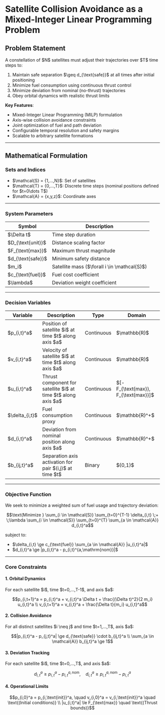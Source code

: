 # Satellite Collision Avoidance as a Mixed-Integer Linear Programming Problem

## Problem Statement

A constellation of \$N\$ satellites must adjust their trajectories over \$T\$ time steps to:

1. Maintain safe separation \$\geq d\_{\text{safe}}\$ at all times after initial positioning
2. Minimize fuel consumption using continuous thrust control
3. Minimize deviation from nominal (no-thrust) trajectories
4. Obey orbital dynamics with realistic thrust limits

**Key Features**:

* Mixed-Integer Linear Programming (MILP) formulation
* Axis-wise collision avoidance constraints
* Joint optimization of fuel and path deviation
* Configurable temporal resolution and safety margins
* Scalable to arbitrary satellite formations

---

## Mathematical Formulation

### **Sets and Indices**

* \$\mathcal{S} = {1,...,N}\$: Set of satellites
* \$\mathcal{T} = {0,...,T}\$: Discrete time steps (nominal positions defined for \$t=0\dots T\$)
* \$\mathcal{A} = {x,y,z}\$: Coordinate axes

---

### **System Parameters**

| Symbol               | Description                                    |
| -------------------- | ---------------------------------------------- |
| \$\Delta t\$         | Time step duration                             |
| \$D\_{\text{unit}}\$ | Distance scaling factor                        |
| \$F\_{\text{max}}\$  | Maximum thrust magnitude                       |
| \$d\_{\text{safe}}\$ | Minimum safety distance                        |
| \$m\_i\$             | Satellite mass (\$\forall i \in \mathcal{S}\$) |
| \$c\_{\text{fuel}}\$ | Fuel cost coefficient                          |
| \$\lambda\$          | Deviation weight coefficient                   |

---

### **Decision Variables**

| Variable          | Description                                                         | Type       | Domain                                  |
| ----------------- | ------------------------------------------------------------------- | ---------- | --------------------------------------- |
| \$p\_{i,t}^a\$    | Position of satellite \$i\$ at time \$t\$ along axis \$a\$          | Continuous | \$\mathbb{R}\$                          |
| \$v\_{i,t}^a\$    | Velocity of satellite \$i\$ at time \$t\$ along axis \$a\$          | Continuous | \$\mathbb{R}\$                          |
| \$u\_{i,t}^a\$    | Thrust component for satellite \$i\$ at time \$t\$ along axis \$a\$ | Continuous | $\[-F\_{\text{max}}, F\_{\text{max}}]\$ |
| \$\delta\_{i,t}\$ | Fuel consumption proxy                                              | Continuous | \$\mathbb{R}^+\$                        |
| \$d\_{i,t}^a\$    | Deviation from nominal position along axis \$a\$                    | Continuous | \$\mathbb{R}^+\$                        |
| \$b\_{ij,t}^a\$   | Separation axis activation for pair \$(i,j)\$ at time \$t\$         | Binary     | \${0,1}\$                               |

---

### **Objective Function**

We seek to minimize a weighted sum of fuel usage and trajectory deviation:

```math
\text{Minimize } \sum_{i \in \mathcal{S}} \sum_{t=0}^{T-1} \delta_{i,t}
\;+
\;\lambda \sum_{i \in \mathcal{S}} \sum_{t=0}^{T} \sum_{a \in \mathcal{A}} d_{i,t}^a
```

subject to:

* \$\delta\_{i,t} \ge c\_{\text{fuel}} \sum\_{a \in \mathcal{A}} |u\_{i,t}^a|\$
* \$d\_{i,t}^a \ge |p\_{i,t}^a - p\_{i,t}^{a,\mathrm{nom}}|\$

---

### **Core Constraints**

#### **1. Orbital Dynamics**

For each satellite \$i\$, time \$t=0,...,T-1\$, and axis \$a\$:

```math
p_{i,t+1}^a = p_{i,t}^a + v_{i,t}^a \Delta t + \frac{(\Delta t)^2}{2 m_i} u_{i,t}^a \\
v_{i,t+1}^a = v_{i,t}^a + \frac{\Delta t}{m_i} u_{i,t}^a
```

#### **2. Collision Avoidance**

For all distinct satellites \$i \neq j\$ and time \$t=1,...,T\$, axis \$a\$:

```math
|p_{i,t}^a - p_{j,t}^a| \ge d_{\text{safe}} \cdot b_{ij,t}^a \\
\sum_{a \in \mathcal{A}} b_{ij,t}^a \ge 1
```

#### **3. Deviation Tracking**

For each satellite \$i\$, time \$t=0,...,T\$, and axis \$a\$:

```math
d_{i,t}^a \ge p_{i,t}^a - p_{i,t}^{a,\mathrm{nom}}, \quad
d_{i,t}^a \ge p_{i,t}^{a,\mathrm{nom}} - p_{i,t}^a
```

#### **4. Operational Limits**

```math
p_{i,0}^a = p_{i,\text{init}}^a, \quad v_{i,0}^a = v_{i,\text{init}}^a \quad \text{(Initial conditions)} \\
|u_{i,t}^a| \le F_{\text{max}} \quad \text{(Thrust bounds)}
```
